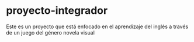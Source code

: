 # proyecto-integrador

Este es un proyecto que está enfocado en el aprendizaje del inglés a través de un juego del género novela visual
